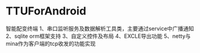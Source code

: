 # TTUForAndroid
智能配变终端
1、串口监听服务及数据解析工具类，主要通过service中广播通知
2、sqlite orm框架支持
3、自定义控件及布局
4、EXCLE导出功能
5、netty与mina作为客户端的tcp收发的功能实现
